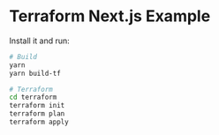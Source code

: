 # Terraform Next.js Example

Install it and run:

```sh
# Build
yarn
yarn build-tf

# Terraform
cd terraform
terraform init
terraform plan
terraform apply
```
